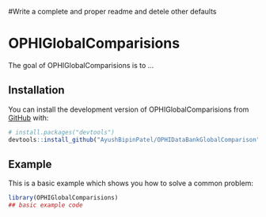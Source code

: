 
<!-- README.md is generated from README.Rmd. Please edit that file -->
<!-- Write a complete and proper readme and detele other defaults-->

#Write a complete and proper readme and detele other defaults

# OPHIGlobalComparisions

<!-- badges: start -->
<!-- badges: end -->

The goal of OPHIGlobalComparisions is to …

## Installation

You can install the development version of OPHIGlobalComparisions from
[GitHub](https://github.com/) with:

``` r
# install.packages("devtools")
devtools::install_github("AyushBipinPatel/OPHIDataBankGlobalComparison")
```

## Example

This is a basic example which shows you how to solve a common problem:

``` r
library(OPHIGlobalComparisions)
## basic example code
```
